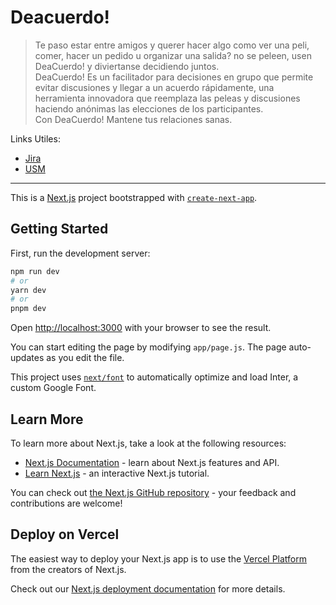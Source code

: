 # Deacuerdo!

> Te paso estar entre amigos y querer hacer algo como ver una peli, comer, hacer un pedido u organizar una salida?
no se peleen, usen DeaCuerdo! y diviertanse decidiendo juntos.  
DeaCuerdo! Es un facilitador para decisiones en grupo que permite evitar discusiones y llegar a un acuerdo rápidamente, una herramienta innovadora que reemplaza las peleas y discusiones haciendo anónimas las elecciones de los participantes.  
Con DeaCuerdo! Mantene tus relaciones sanas.

Links Utiles:
* [Jira](https://deacuerdo.atlassian.net/jira/software/projects/DAC/boards/1)
* [USM](https://www.figma.com/file/gPCebmNKMn6h5dEyseJAkR/Untitled?type=whiteboard&node-id=1%3A28245&t=g5MnjWn7cwU4WogK-1)


___

This is a [Next.js](https://nextjs.org/) project bootstrapped with [`create-next-app`](https://github.com/vercel/next.js/tree/canary/packages/create-next-app).

## Getting Started

First, run the development server:

```bash
npm run dev
# or
yarn dev
# or
pnpm dev
```

Open [http://localhost:3000](http://localhost:3000) with your browser to see the result.

You can start editing the page by modifying `app/page.js`. The page auto-updates as you edit the file.

This project uses [`next/font`](https://nextjs.org/docs/basic-features/font-optimization) to automatically optimize and load Inter, a custom Google Font.

## Learn More

To learn more about Next.js, take a look at the following resources:

- [Next.js Documentation](https://nextjs.org/docs) - learn about Next.js features and API.
- [Learn Next.js](https://nextjs.org/learn) - an interactive Next.js tutorial.

You can check out [the Next.js GitHub repository](https://github.com/vercel/next.js/) - your feedback and contributions are welcome!

## Deploy on Vercel

The easiest way to deploy your Next.js app is to use the [Vercel Platform](https://vercel.com/new?utm_medium=default-template&filter=next.js&utm_source=create-next-app&utm_campaign=create-next-app-readme) from the creators of Next.js.

Check out our [Next.js deployment documentation](https://nextjs.org/docs/deployment) for more details.
